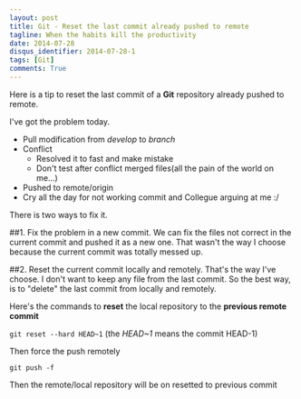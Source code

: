 ```yaml
---
layout: post
title: Git - Reset the last commit already pushed to remote
tagline: When the habits kill the productivity
date: 2014-07-28
disqus_identifier: 2014-07-28-1
tags: [Git]
comments: True
---
```


Here is a tip to reset the last commit of a **Git** repository already pushed to remote.

I've got the problem today.
- Pull modification from *develop* to *branch*
- Conflict
    - Resolved it to fast and make mistake
    - Don't test after conflict merged files(all the pain of the world on me...)
- Pushed to remote/origin
- Cry all the day for not working commit and Collegue arguing at me :/

There is two ways to fix it.

##1. Fix the problem in a new commit.
We can fix the files not correct in the current commit and pushed it as a new one. That wasn't the way I choose because the current commit was totally messed up.

##2. Reset the current commit locally and remotely.
That's the way I've choose. I don't want to keep any file from the last commit. So the best way, is to "delete" the last commit from locally and remotely.

Here's the commands to **reset** the local repository to the **previous remote commit**

```git reset --hard HEAD~1``` (the *HEAD~1* means the commit HEAD-1)

Then force the push remotely

```git push -f```

Then the remote/local repository will be on resetted to previous commit
